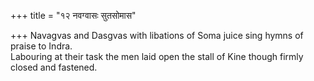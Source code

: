 +++
title = "१२ नवग्वासः सुतसोमास"

+++
Navagvas and Dasgvas with libations of Soma juice sing hymns of praise to Indra.  
     Labouring at their task the men laid open the stall of Kine though firmly closed and fastened.